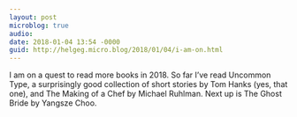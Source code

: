 ```yaml
---
layout: post
microblog: true
audio: 
date: 2018-01-04 13:54 -0000
guid: http://helgeg.micro.blog/2018/01/04/i-am-on.html
---
```

I am on a quest to read more books in 2018. So far I’ve read Uncommon Type, a surprisingly good collection of short stories by Tom Hanks (yes, that one), and The Making of a Chef by Michael Ruhlman. Next up is The Ghost Bride by Yangsze Choo. 
